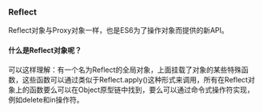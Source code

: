 ### Reflect 
Reflect对象与Proxy对象一样，也是ES6为了操作对象而提供的新API。
#### 什么是Reflect对象呢？
可以这样理解：有一个名为Reflect的全局对象，上面挂载了对象的某些特殊函数，这些函数可以通过类似于Reflect.apply()这种形式来调用，所有在Reflect对象上的函数要么可以在Object原型链中找到，要么可以通过命令式操作符实现，例如delete和in操作符。